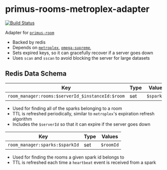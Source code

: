 # primus-rooms-metroplex-adapter

[![Build Status](https://travis-ci.org/thomasdashney/primus-rooms-metroplex-adapter.svg?branch=master)](https://travis-ci.org/thomasdashney/primus-rooms-metroplex-adapter)

Adapter for [`primus-room`](https://github.com/cayasso/primus-rooms)

* Backed by redis
* Depends on [`metroplex`](https://github.com/primus/metroplex), [`omega-supreme`](https://github.com/primus/omega-supreme/),
* Sets expired keys, so it can gracefully recover if a server goes down
* Uses `scan` and `sscan` to avoid blocking the server for large datasets

## Redis Data Schema

| Key | Type | Values |
|---|---|---|
| `room_manager:rooms:$serverId_$instanceId:$room` | set | `$sparkId`

- Used for finding all of the sparks belonging to a room
- TTL is refreshed periodically, similar to `metroplex`'s expiration refresh algorithm
- Includes the `$serverId` so that it can expire if the server goes down

| Key | Type | Values |
|---|---|---|
| `room_manager:sparks:$sparkId` | set | `$roomId`

- Used for finding the rooms a given spark id belongs to
- TTL is refreshed each time a `heartbeat` event is received from a spark
